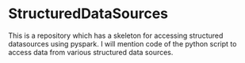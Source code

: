 # StructuredDataSources

This is a repository which has a skeleton for accessing structured datasources using pyspark. I will mention code of the python script to access data from various structured data sources.
